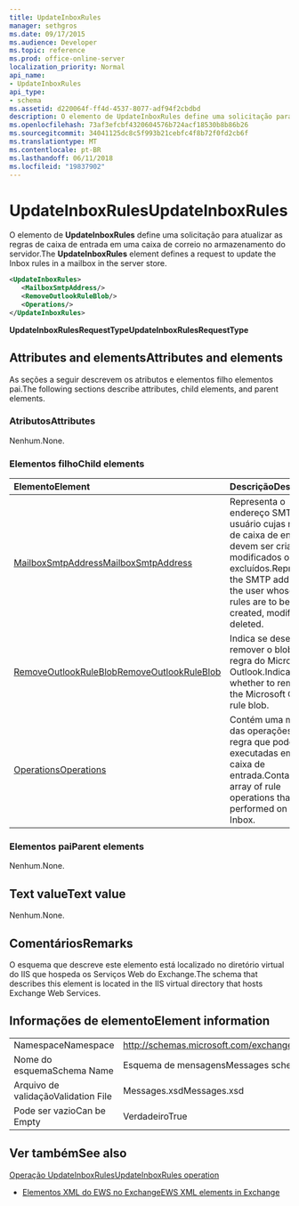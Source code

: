 ```yaml
---
title: UpdateInboxRules
manager: sethgros
ms.date: 09/17/2015
ms.audience: Developer
ms.topic: reference
ms.prod: office-online-server
localization_priority: Normal
api_name:
- UpdateInboxRules
api_type:
- schema
ms.assetid: d220064f-ff4d-4537-8077-adf94f2cbdbd
description: O elemento de UpdateInboxRules define uma solicitação para atualizar as regras de caixa de entrada em uma caixa de correio no armazenamento do servidor.
ms.openlocfilehash: 73af3efcbf4320604576b724acf18530b8b86b26
ms.sourcegitcommit: 34041125dc8c5f993b21cebfc4f8b72f0fd2cb6f
ms.translationtype: MT
ms.contentlocale: pt-BR
ms.lasthandoff: 06/11/2018
ms.locfileid: "19837902"
---
```

# <a name="updateinboxrules"></a><span data-ttu-id="050ea-103">UpdateInboxRules</span><span class="sxs-lookup"><span data-stu-id="050ea-103">UpdateInboxRules</span></span>

<span data-ttu-id="050ea-104">O elemento de **UpdateInboxRules** define uma solicitação para atualizar as regras de caixa de entrada em uma caixa de correio no armazenamento do servidor.</span><span class="sxs-lookup"><span data-stu-id="050ea-104">The **UpdateInboxRules** element defines a request to update the Inbox rules in a mailbox in the server store.</span></span> 
  
```XML
<UpdateInboxRules>
   <MailboxSmtpAddress/>
   <RemoveOutlookRuleBlob/>
   <Operations/>
</UpdateInboxRules>
```

 <span data-ttu-id="050ea-105">**UpdateInboxRulesRequestType**</span><span class="sxs-lookup"><span data-stu-id="050ea-105">**UpdateInboxRulesRequestType**</span></span>
## <a name="attributes-and-elements"></a><span data-ttu-id="050ea-106">Attributes and elements</span><span class="sxs-lookup"><span data-stu-id="050ea-106">Attributes and elements</span></span>

<span data-ttu-id="050ea-107">As seções a seguir descrevem os atributos e elementos filho elementos pai.</span><span class="sxs-lookup"><span data-stu-id="050ea-107">The following sections describe attributes, child elements, and parent elements.</span></span>
  
### <a name="attributes"></a><span data-ttu-id="050ea-108">Atributos</span><span class="sxs-lookup"><span data-stu-id="050ea-108">Attributes</span></span>

<span data-ttu-id="050ea-109">Nenhum.</span><span class="sxs-lookup"><span data-stu-id="050ea-109">None.</span></span>
  
### <a name="child-elements"></a><span data-ttu-id="050ea-110">Elementos filho</span><span class="sxs-lookup"><span data-stu-id="050ea-110">Child elements</span></span>

|<span data-ttu-id="050ea-111">**Elemento**</span><span class="sxs-lookup"><span data-stu-id="050ea-111">**Element**</span></span>|<span data-ttu-id="050ea-112">**Descrição**</span><span class="sxs-lookup"><span data-stu-id="050ea-112">**Description**</span></span>|
|:-----|:-----|
|[<span data-ttu-id="050ea-113">MailboxSmtpAddress</span><span class="sxs-lookup"><span data-stu-id="050ea-113">MailboxSmtpAddress</span></span>](mailboxsmtpaddress.md) <br/> |<span data-ttu-id="050ea-114">Representa o endereço SMTP do usuário cujas regras de caixa de entrada devem ser criados, modificados ou excluídos.</span><span class="sxs-lookup"><span data-stu-id="050ea-114">Represents the SMTP address of the user whose Inbox rules are to be created, modified, or deleted.</span></span>  <br/> |
|[<span data-ttu-id="050ea-115">RemoveOutlookRuleBlob</span><span class="sxs-lookup"><span data-stu-id="050ea-115">RemoveOutlookRuleBlob</span></span>](removeoutlookruleblob.md) <br/> |<span data-ttu-id="050ea-116">Indica se deseja remover o blob de regra do Microsoft Outlook.</span><span class="sxs-lookup"><span data-stu-id="050ea-116">Indicates whether to remove the Microsoft Outlook rule blob.</span></span>  <br/> |
|[<span data-ttu-id="050ea-117">Operations</span><span class="sxs-lookup"><span data-stu-id="050ea-117">Operations</span></span>](operations.md) <br/> |<span data-ttu-id="050ea-118">Contém uma matriz das operações de regra que podem ser executadas em uma caixa de entrada.</span><span class="sxs-lookup"><span data-stu-id="050ea-118">Contains an array of rule operations that can be performed on an Inbox.</span></span>  <br/> |
   
### <a name="parent-elements"></a><span data-ttu-id="050ea-119">Elementos pai</span><span class="sxs-lookup"><span data-stu-id="050ea-119">Parent elements</span></span>

<span data-ttu-id="050ea-120">Nenhum.</span><span class="sxs-lookup"><span data-stu-id="050ea-120">None.</span></span>
  
## <a name="text-value"></a><span data-ttu-id="050ea-121">Text value</span><span class="sxs-lookup"><span data-stu-id="050ea-121">Text value</span></span>

<span data-ttu-id="050ea-122">Nenhum.</span><span class="sxs-lookup"><span data-stu-id="050ea-122">None.</span></span>
  
## <a name="remarks"></a><span data-ttu-id="050ea-123">Comentários</span><span class="sxs-lookup"><span data-stu-id="050ea-123">Remarks</span></span>

<span data-ttu-id="050ea-124">O esquema que descreve este elemento está localizado no diretório virtual do IIS que hospeda os Serviços Web do Exchange.</span><span class="sxs-lookup"><span data-stu-id="050ea-124">The schema that describes this element is located in the IIS virtual directory that hosts Exchange Web Services.</span></span>
  
## <a name="element-information"></a><span data-ttu-id="050ea-125">Informações de elemento</span><span class="sxs-lookup"><span data-stu-id="050ea-125">Element information</span></span>

|||
|:-----|:-----|
|<span data-ttu-id="050ea-126">Namespace</span><span class="sxs-lookup"><span data-stu-id="050ea-126">Namespace</span></span>  <br/> |http://schemas.microsoft.com/exchange/services/2006/messages  <br/> |
|<span data-ttu-id="050ea-127">Nome do esquema</span><span class="sxs-lookup"><span data-stu-id="050ea-127">Schema Name</span></span>  <br/> |<span data-ttu-id="050ea-128">Esquema de mensagens</span><span class="sxs-lookup"><span data-stu-id="050ea-128">Messages schema</span></span>  <br/> |
|<span data-ttu-id="050ea-129">Arquivo de validação</span><span class="sxs-lookup"><span data-stu-id="050ea-129">Validation File</span></span>  <br/> |<span data-ttu-id="050ea-130">Messages.xsd</span><span class="sxs-lookup"><span data-stu-id="050ea-130">Messages.xsd</span></span>  <br/> |
|<span data-ttu-id="050ea-131">Pode ser vazio</span><span class="sxs-lookup"><span data-stu-id="050ea-131">Can be Empty</span></span>  <br/> |<span data-ttu-id="050ea-132">Verdadeiro</span><span class="sxs-lookup"><span data-stu-id="050ea-132">True</span></span>  <br/> |
   
## <a name="see-also"></a><span data-ttu-id="050ea-133">Ver também</span><span class="sxs-lookup"><span data-stu-id="050ea-133">See also</span></span>



[<span data-ttu-id="050ea-134">Operação UpdateInboxRules</span><span class="sxs-lookup"><span data-stu-id="050ea-134">UpdateInboxRules operation</span></span>](updateinboxrules-operation.md)


- [<span data-ttu-id="050ea-135">Elementos XML do EWS no Exchange</span><span class="sxs-lookup"><span data-stu-id="050ea-135">EWS XML elements in Exchange</span></span>](ews-xml-elements-in-exchange.md)

